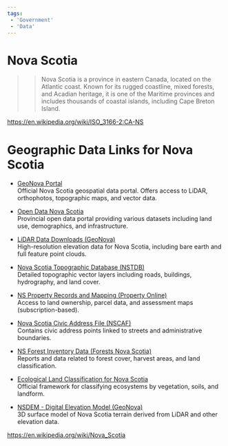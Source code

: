 ```yaml
---
tags:
 - 'Government'
 - 'Data'
---
```


# Nova Scotia

>> Nova Scotia is a province in eastern Canada, located on the Atlantic coast. Known for its rugged coastline, mixed forests, and Acadian heritage, it is one of the Maritime provinces and includes thousands of coastal islands, including Cape Breton Island.

https://en.wikipedia.org/wiki/ISO_3166-2:CA-NS

# Geographic Data Links for Nova Scotia

- [GeoNova Portal](https://geonova.novascotia.ca/)  
  Official Nova Scotia geospatial data portal. Offers access to LiDAR, orthophotos, topographic maps, and vector data.

- [Open Data Nova Scotia](https://data.novascotia.ca/)  
  Provincial open data portal providing various datasets including land use, demographics, and infrastructure.

- [LiDAR Data Downloads (GeoNova)](https://geonova.novascotia.ca/news-blog/new-provincial-lidar-available)  
  High-resolution elevation data for Nova Scotia, including bare earth and full feature point clouds.

- [Nova Scotia Topographic Database (NSTDB)](https://data.novascotia.ca/Lands-Forests-and-Wildlife/Nova-Scotia-Topographic-Database-Designated-Areas/ty4r-gcnk/about_data)  
  Detailed topographic vector layers including roads, buildings, hydrography, and land cover.

- [NS Property Records and Mapping (Property Online)](https://novascotia.ca/sns/access/land/property-online.asp)  
  Access to land ownership, parcel data, and assessment maps (subscription-based).

- [Nova Scotia Civic Address File (NSCAF)](https://geonova.novascotia.ca/civic-addressing)  
  Contains civic address points linked to streets and administrative boundaries.

- [NS Forest Inventory Data (Forests Nova Scotia)](https://novascotia.ca/natr/forestry/gis/forest-inventory.asp)  
  Reports and data related to forest cover, harvest areas, and land classification.

- [Ecological Land Classification for Nova Scotia](https://novascotia.ca/natr/forestry/ecological/ecolandclass.asp)  
  Official framework for classifying ecosystems by vegetation, soils, and landform.

- [NSDEM - Digital Elevation Model (GeoNova)](https://geonova.novascotia.ca/data/digital-elevation-model)  
  3D surface model of Nova Scotia terrain derived from LiDAR and other elevation data.

https://en.wikipedia.org/wiki/Nova_Scotia